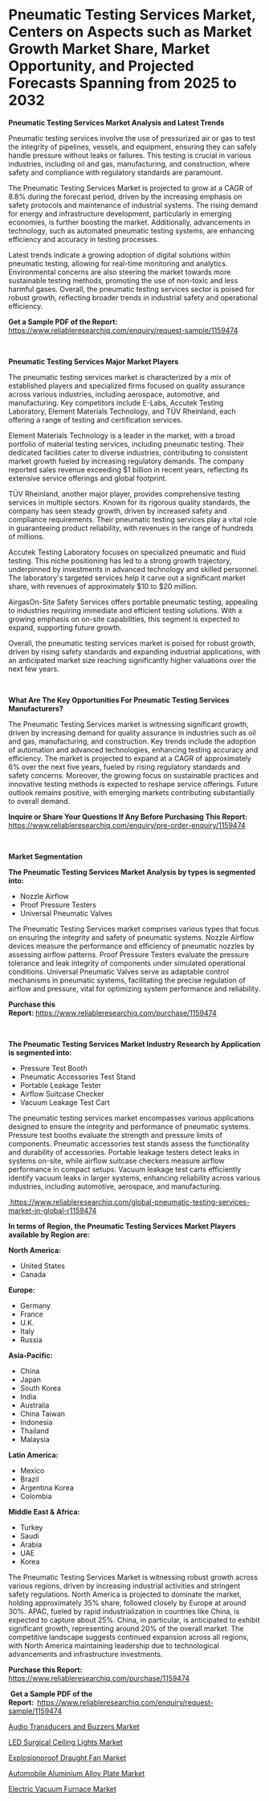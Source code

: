 <p><h1>Pneumatic Testing Services Market, Centers on Aspects such as Market Growth Market Share, Market Opportunity, and Projected Forecasts Spanning from 2025 to 2032</h1></p><p><strong>Pneumatic Testing Services Market Analysis and Latest Trends</strong></p>
<p><p>Pneumatic testing services involve the use of pressurized air or gas to test the integrity of pipelines, vessels, and equipment, ensuring they can safely handle pressure without leaks or failures. This testing is crucial in various industries, including oil and gas, manufacturing, and construction, where safety and compliance with regulatory standards are paramount.</p><p>The Pneumatic Testing Services Market is projected to grow at a CAGR of 8.8% during the forecast period, driven by the increasing emphasis on safety protocols and maintenance of industrial systems. The rising demand for energy and infrastructure development, particularly in emerging economies, is further boosting the market. Additionally, advancements in technology, such as automated pneumatic testing systems, are enhancing efficiency and accuracy in testing processes.</p><p>Latest trends indicate a growing adoption of digital solutions within pneumatic testing, allowing for real-time monitoring and analytics. Environmental concerns are also steering the market towards more sustainable testing methods, promoting the use of non-toxic and less harmful gases. Overall, the pneumatic testing services sector is poised for robust growth, reflecting broader trends in industrial safety and operational efficiency.</p></p>
<p><strong>Get a Sample PDF of the Report:&nbsp;</strong> <a href="https://www.reliableresearchiq.com/enquiry/request-sample/1159474?utm_campaign=99&utm_medium=2&utm_source=Github&utm_content=ia&utm_term=22032025&utm_id=pneumatic-testing-services">https://www.reliableresearchiq.com/enquiry/request-sample/1159474</a></p>
<p>&nbsp;</p>
<p><strong>Pneumatic Testing Services Major Market Players</strong></p>
<p><p>The pneumatic testing services market is characterized by a mix of established players and specialized firms focused on quality assurance across various industries, including aerospace, automotive, and manufacturing. Key competitors include E-Labs, Accutek Testing Laboratory, Element Materials Technology, and TÜV Rheinland, each offering a range of testing and certification services.</p><p>Element Materials Technology is a leader in the market, with a broad portfolio of material testing services, including pneumatic testing. Their dedicated facilities cater to diverse industries, contributing to consistent market growth fueled by increasing regulatory demands. The company reported sales revenue exceeding $1 billion in recent years, reflecting its extensive service offerings and global footprint.</p><p>TÜV Rheinland, another major player, provides comprehensive testing services in multiple sectors. Known for its rigorous quality standards, the company has seen steady growth, driven by increased safety and compliance requirements. Their pneumatic testing services play a vital role in guaranteeing product reliability, with revenues in the range of hundreds of millions.</p><p>Accutek Testing Laboratory focuses on specialized pneumatic and fluid testing. This niche positioning has led to a strong growth trajectory, underpinned by investments in advanced technology and skilled personnel. The laboratory's targeted services help it carve out a significant market share, with revenues of approximately $10 to $20 million.</p><p>AirgasOn-Site Safety Services offers portable pneumatic testing, appealing to industries requiring immediate and efficient testing solutions. With a growing emphasis on on-site capabilities, this segment is expected to expand, supporting future growth.</p><p>Overall, the pneumatic testing services market is poised for robust growth, driven by rising safety standards and expanding industrial applications, with an anticipated market size reaching significantly higher valuations over the next few years.</p></p>
<p>&nbsp;</p>
<p><strong>What Are The Key Opportunities For Pneumatic Testing Services Manufacturers?</strong></p>
<p><p>The Pneumatic Testing Services market is witnessing significant growth, driven by increasing demand for quality assurance in industries such as oil and gas, manufacturing, and construction. Key trends include the adoption of automation and advanced technologies, enhancing testing accuracy and efficiency. The market is projected to expand at a CAGR of approximately 6% over the next five years, fueled by rising regulatory standards and safety concerns. Moreover, the growing focus on sustainable practices and innovative testing methods is expected to reshape service offerings. Future outlook remains positive, with emerging markets contributing substantially to overall demand.</p></p>
<p><strong>Inquire or Share Your Questions If Any Before Purchasing This Report:</strong> <a href="https://www.reliableresearchiq.com/enquiry/pre-order-enquiry/1159474?utm_campaign=99&utm_medium=2&utm_source=Github&utm_content=ia&utm_term=22032025&utm_id=pneumatic-testing-services">https://www.reliableresearchiq.com/enquiry/pre-order-enquiry/1159474</a></p>
<p>&nbsp;</p>
<p><strong>Market Segmentation</strong></p>
<p><strong>The Pneumatic Testing Services Market Analysis by types is segmented into:</strong></p>
<p><ul><li>Nozzle Airflow</li><li>Proof Pressure Testers</li><li>Universal Pneumatic Valves</li></ul></p>
<p><p>The Pneumatic Testing Services market comprises various types that focus on ensuring the integrity and safety of pneumatic systems. Nozzle Airflow devices measure the performance and efficiency of pneumatic nozzles by assessing airflow patterns. Proof Pressure Testers evaluate the pressure tolerance and leak integrity of components under simulated operational conditions. Universal Pneumatic Valves serve as adaptable control mechanisms in pneumatic systems, facilitating the precise regulation of airflow and pressure, vital for optimizing system performance and reliability.</p></p>
<p><strong>Purchase this Report:&nbsp;</strong><a href="https://www.reliableresearchiq.com/purchase/1159474?utm_campaign=99&utm_medium=2&utm_source=Github&utm_content=ia&utm_term=22032025&utm_id=pneumatic-testing-services">https://www.reliableresearchiq.com/purchase/1159474</a></p>
<p>&nbsp;</p>
<p><strong>The Pneumatic Testing Services Market Industry Research by Application is segmented into:</strong></p>
<p><ul><li>Pressure Test Booth</li><li>Pneumatic Accessories Test Stand</li><li>Portable Leakage Tester</li><li>Airflow Suitcase Checker</li><li>Vacuum Leakage Test Cart</li></ul></p>
<p><p>The pneumatic testing services market encompasses various applications designed to ensure the integrity and performance of pneumatic systems. Pressure test booths evaluate the strength and pressure limits of components. Pneumatic accessories test stands assess the functionality and durability of accessories. Portable leakage testers detect leaks in systems on-site, while airflow suitcase checkers measure airflow performance in compact setups. Vacuum leakage test carts efficiently identify vacuum leaks in larger systems, enhancing reliability across various industries, including automotive, aerospace, and manufacturing.</p></p>
<p><a href="https://www.reliableresearchiq.com/global-pneumatic-testing-services-market-in-global-r1159474?utm_campaign=99&utm_medium=2&utm_source=Github&utm_content=ia&utm_term=22032025&utm_id=pneumatic-testing-services">&nbsp;https://www.reliableresearchiq.com/global-pneumatic-testing-services-market-in-global-r1159474</a></p>
<p><strong>In terms of Region, the Pneumatic Testing Services Market Players available by Region are:</strong></p>
<p>
    <p> <strong> North America: </strong>
        <ul>
            <li>United States</li>
            <li>Canada</li>
        </ul>
        </p> 
    <p> <strong> Europe: </strong>
        <ul>
            <li>Germany</li>
            <li>France</li>
            <li>U.K.</li>
            <li>Italy</li>
            <li>Russia</li>
        </ul>
        </p> 
    <p> <strong> Asia-Pacific: </strong>
        <ul>
            <li>China</li>
            <li>Japan</li>
            <li>South Korea</li>
            <li>India</li>
            <li>Australia</li>
            <li>China Taiwan</li>
            <li>Indonesia</li>
            <li>Thailand</li>
            <li>Malaysia</li>
        </ul>
        </p> 
    <p> <strong> Latin America: </strong>
        <ul>
            <li>Mexico</li>
            <li>Brazil</li>
            <li>Argentina Korea</li>
            <li>Colombia</li>
        </ul>
        </p> 
    <p> <strong> Middle East & Africa: </strong>
        <ul>
            <li>Turkey</li>
            <li>Saudi</li>
            <li>Arabia</li>
            <li>UAE</li>
            <li>Korea</li>
        </ul>
    </p>
    </p>
<p><p>The Pneumatic Testing Services Market is witnessing robust growth across various regions, driven by increasing industrial activities and stringent safety regulations. North America is projected to dominate the market, holding approximately 35% share, followed closely by Europe at around 30%. APAC, fueled by rapid industrialization in countries like China, is expected to capture about 25%. China, in particular, is anticipated to exhibit significant growth, representing around 20% of the overall market. The competitive landscape suggests continued expansion across all regions, with North America maintaining leadership due to technological advancements and infrastructure investments.</p></p>
<p><strong>Purchase this Report: </strong><a href="https://www.reliableresearchiq.com/purchase/1159474?utm_campaign=99&utm_medium=2&utm_source=Github&utm_content=ia&utm_term=22032025&utm_id=pneumatic-testing-services">https://www.reliableresearchiq.com/purchase/1159474</a></p>
<p>&nbsp;<strong>Get a Sample PDF of the Report:&nbsp;&nbsp;</strong><a href="https://www.reliableresearchiq.com/enquiry/request-sample/1159474?utm_campaign=99&utm_medium=2&utm_source=Github&utm_content=ia&utm_term=22032025&utm_id=pneumatic-testing-services">https://www.reliableresearchiq.com/enquiry/request-sample/1159474</a></p>
<p><strong></strong></p>
<p><p><a href="https://github.com/airitaursela/Market-Research-Report-List-1/blob/main/audio-transducers-and-buzzers-market.md?utm_campaign=99&utm_medium=2&utm_source=Github&utm_content=ia&utm_term=22032025&utm_id=pneumatic-testing-services">Audio Transducers and Buzzers Market</a></p><p><a href="https://github.com/yaldotiedegq/Market-Research-Report-List-1/blob/main/led-surgical-ceiling-lights-market.md?utm_campaign=99&utm_medium=2&utm_source=Github&utm_content=ia&utm_term=22032025&utm_id=pneumatic-testing-services">LED Surgical Ceiling Lights Market</a></p><p><a href="https://github.com/cingozascard/Market-Research-Report-List-1/blob/main/explosionproof-draught-fan-market.md?utm_campaign=99&utm_medium=2&utm_source=Github&utm_content=ia&utm_term=22032025&utm_id=pneumatic-testing-services">Explosionproof Draught Fan Market</a></p><p><a href="https://github.com/sacmatidora/Market-Research-Report-List-1/blob/main/automobile-aluminium-alloy-plate-market.md?utm_campaign=99&utm_medium=2&utm_source=Github&utm_content=ia&utm_term=22032025&utm_id=pneumatic-testing-services">Automobile Aluminium Alloy Plate Market</a></p><p><a href="https://github.com/zalubakoraka/Market-Research-Report-List-1/blob/main/electric-vacuum-furnace-market.md?utm_campaign=99&utm_medium=2&utm_source=Github&utm_content=ia&utm_term=22032025&utm_id=pneumatic-testing-services">Electric Vacuum Furnace Market</a></p></p>